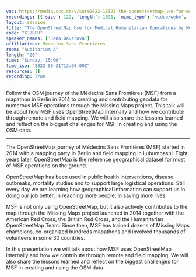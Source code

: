 ```yaml
---
voc: https://media.ccc.de/v/sotm2022-18323-the-openstreetmap-use-for-medical-humanitarian-operations-by-mdecins-sans-frontires
recordings: [{'size': 122, 'length': 1691, 'mime_type': 'video/webm', 'language': 'eng', 'filename': 'sotm2022-18323-eng-The_OpenStreetMap_Use_for_Medical_Humanitarian_Operations_by_Medecins_Sans_Frontieres_webm-hd.webm', 'state': 'new', 'folder': 'webm-hd', 'high_quality': True, 'width': 1920, 'height': 1080, 'updated_at': '2022-09-19T16:12:00.988+02:00', 'recording_url': 'https://cdn.media.ccc.de/events/sotm/2022/webm-hd/sotm2022-18323-eng-The_OpenStreetMap_Use_for_Medical_Humanitarian_Operations_by_Medecins_Sans_Frontieres_webm-hd.webm', 'url': 'https://api.media.ccc.de/public/recordings/61866', 'event_url': 'https://api.media.ccc.de/public/events/c68c193e-cecb-5310-a5e6-48c6b36bf293', 'conference_url': 'https://api.media.ccc.de/public/conferences/sotm2022'}, {'size': 59, 'length': 1691, 'mime_type': 'video/webm', 'language': 'eng', 'filename': 'sotm2022-18323-eng-The_OpenStreetMap_Use_for_Medical_Humanitarian_Operations_by_Medecins_Sans_Frontieres_webm-sd.webm', 'state': 'new', 'folder': 'webm-sd', 'high_quality': False, 'width': 720, 'height': 576, 'updated_at': '2022-09-19T15:55:05.406+02:00', 'recording_url': 'https://cdn.media.ccc.de/events/sotm/2022/webm-sd/sotm2022-18323-eng-The_OpenStreetMap_Use_for_Medical_Humanitarian_Operations_by_Medecins_Sans_Frontieres_webm-sd.webm', 'url': 'https://api.media.ccc.de/public/recordings/61864', 'event_url': 'https://api.media.ccc.de/public/events/c68c193e-cecb-5310-a5e6-48c6b36bf293', 'conference_url': 'https://api.media.ccc.de/public/conferences/sotm2022'}, {'size': 25, 'length': 1688, 'mime_type': 'audio/mpeg', 'language': 'eng', 'filename': 'sotm2022-18323-eng-The_OpenStreetMap_Use_for_Medical_Humanitarian_Operations_by_Medecins_Sans_Frontieres_mp3.mp3', 'state': 'new', 'folder': 'mp3', 'high_quality': False, 'width': 0, 'height': 0, 'updated_at': '2022-09-19T15:36:03.800+02:00', 'recording_url': 'https://cdn.media.ccc.de/events/sotm/2022/mp3/sotm2022-18323-eng-The_OpenStreetMap_Use_for_Medical_Humanitarian_Operations_by_Medecins_Sans_Frontieres_mp3.mp3', 'url': 'https://api.media.ccc.de/public/recordings/61858', 'event_url': 'https://api.media.ccc.de/public/events/c68c193e-cecb-5310-a5e6-48c6b36bf293', 'conference_url': 'https://api.media.ccc.de/public/conferences/sotm2022'}, {'size': 40, 'length': 1691, 'mime_type': 'video/mp4', 'language': 'eng', 'filename': 'sotm2022-18323-eng-The_OpenStreetMap_Use_for_Medical_Humanitarian_Operations_by_Medecins_Sans_Frontieres_sd.mp4', 'state': 'new', 'folder': 'h264-sd', 'high_quality': False, 'width': 720, 'height': 576, 'updated_at': '2022-09-19T15:33:16.364+02:00', 'recording_url': 'https://cdn.media.ccc.de/events/sotm/2022/h264-sd/sotm2022-18323-eng-The_OpenStreetMap_Use_for_Medical_Humanitarian_Operations_by_Medecins_Sans_Frontieres_sd.mp4', 'url': 'https://api.media.ccc.de/public/recordings/61856', 'event_url': 'https://api.media.ccc.de/public/events/c68c193e-cecb-5310-a5e6-48c6b36bf293', 'conference_url': 'https://api.media.ccc.de/public/conferences/sotm2022'}, {'size': 82, 'length': 1691, 'mime_type': 'video/mp4', 'language': 'eng', 'filename': 'sotm2022-18323-eng-The_OpenStreetMap_Use_for_Medical_Humanitarian_Operations_by_Medecins_Sans_Frontieres_hd.mp4', 'state': 'new', 'folder': 'h264-hd', 'high_quality': True, 'width': 1920, 'height': 1080, 'updated_at': '2022-09-19T15:13:58.591+02:00', 'recording_url': 'https://cdn.media.ccc.de/events/sotm/2022/h264-hd/sotm2022-18323-eng-The_OpenStreetMap_Use_for_Medical_Humanitarian_Operations_by_Medecins_Sans_Frontieres_hd.mp4', 'url': 'https://api.media.ccc.de/public/recordings/61848', 'event_url': 'https://api.media.ccc.de/public/events/c68c193e-cecb-5310-a5e6-48c6b36bf293', 'conference_url': 'https://api.media.ccc.de/public/conferences/sotm2022'}]
layout: session
title: "The OpenStreetMap Use for Medical Humanitarian Operations by Médecins Sans Frontières"
code: "XJZBFH"
speaker_names: ['Jana Bauerova']
affiliations: Médecins Sans Frontières
room: "Auditorium A"
length: "20"
time: "Sunday, 15:00"
time_iso: "2022-08-21T13:00:00Z"
resources: []
recording: True
---
```


Follow the OSM journey of the Médecins Sans Frontières (MSF) from a mapathon in Berlin in 2014 to creating and contributing geodata for numerous MSF operations through the Missing Maps project. This talk will be about how MSF uses OpenStreetMap internally and how we contribute through remote and field mapping. We will also share the lessons learned and reflect on the biggest challenges for MSF in creating and using the OSM data.

<hr>

The OpenStreetMap journey of Médecins Sans Frontières (MSF) started in 2014 with a mapping party in Berlin and field mapping in Lubumbashi. Eight years later, OpenStreetMap is the reference geographical dataset for most of MSF operations on the ground.

OpenStreetMap has been used in public health interventions, disease outbreaks, mortality studies and to support large logistical operations. Still every day we are learning how geographical information can support us in doing our job better, in reaching more people, in saving more lives. 

MSF is not only using OpenStreetMap, but it also actively contributes to the map through the Missing Maps project launched in 2014 together with the American Red Cross, the British Red Cross, and the Humanitarian OpenStreetMap Team. Since then, MSF has trained dozens of Missing Maps champions, co-organized hundreds mapathons and involved thousands of volunteers in some 30 countries.

In this presentation we will talk about how MSF uses OpenStreetMap internally and how we contribute through remote and field mapping. We will also share the lessons learned and reflect on the biggest challenges for MSF in creating and using the OSM data.

